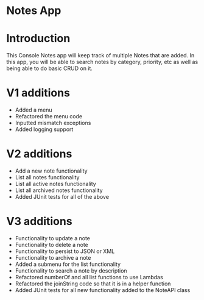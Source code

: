 # Notes App
# Introduction
This Console Notes app will keep track of multiple Notes that are added. 
In this app, you will be able to search notes by category, priority, etc as well as being able to do basic CRUD on it.
# V1 additions
- Added a menu
- Refactored the menu code
- Inputted mismatch exceptions
- Added logging support
# V2 additions
- Add a new note functionality
- List all notes functionality
- List all active notes functionality
- List all archived notes functionality
- Added JUnit tests for all of the above
# V3 additions
-  Functionality to update a note
-  Functionality to delete a note
-  Functionality to persist to JSON or XML
-  Functionality to archive a note
-  Added a submenu for the list functionality
-  Functionality to search a note by description
- Refactored numberOf and all list functions to use Lambdas
- Refactored the joinString code so that it is in a helper function
- Added JUnit tests for all new functionality added to the NoteAPI class
